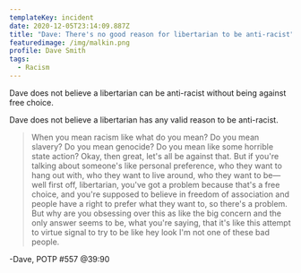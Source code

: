 ```yaml
---
templateKey: incident
date: 2020-12-05T23:14:09.887Z
title: "Dave: There's no good reason for libertarian to be anti-racist"
featuredimage: /img/malkin.png
profile: Dave Smith
tags:
  - Racism
---
```


Dave does not believe a libertarian can be anti-racist without being against free choice.

Dave does not believe a libertarian has any valid reason to be anti-racist.

> When you mean racism like what do you mean? Do you mean slavery? Do you mean genocide? Do you mean like some horrible state action? Okay, then great, let's all be against that. But if you're talking about someone's like personal preference, who they want to hang out with, who they want to live around, who they want to be— well first off, libertarian, you've got a problem because that's a free choice, and you're supposed to believe in freedom of association and people have a right to prefer what they want to, so there's a problem. But why are you obsessing over this as like the big concern and the only answer seems to be, what you're saying, that it's like this attempt to virtue signal to try to be like hey look I'm not one of these bad people.

\-Dave, POTP #557 @39:90
